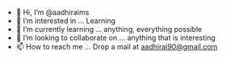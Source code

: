 - 👋 Hi, I’m @aadhiraims
- 👀 I’m interested in ... Learning
- 🌱 I’m currently learning ... anything, everything possible
- 💞️ I’m looking to collaborate on ... anything that is interesting
- 📫 How to reach me ... Drop a mail at aadhirai90@gmail.com

<!---
aadhiraims/aadhiraims is a ✨ special ✨ repository because its `README.md` (this file) appears on your GitHub profile.
You can click the Preview link to take a look at your changes.
--->
